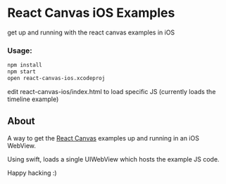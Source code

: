 React Canvas iOS Examples
=========================

get up and running with the react canvas examples in iOS

### Usage:
```bash
npm install
npm start
open react-canvas-ios.xcodeproj
```

edit react-canvas-ios/index.html to load specific JS (currently loads the timeline example)

## About
A way to get the [React Canvas](https://github.com/Flipboard/react-canvas) examples up and running in an iOS WebView.

Using swift, loads a single UIWebView which hosts the example JS code.

Happy hacking :)
